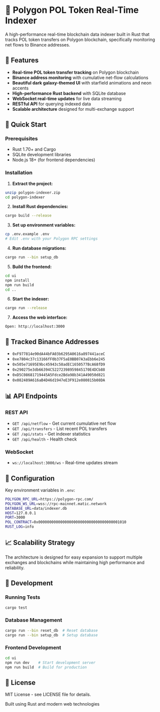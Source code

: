 # 🌌 Polygon POL Token Real-Time Indexer

A high-performance real-time blockchain data indexer built in Rust that tracks POL token transfers on Polygon blockchain, specifically monitoring net flows to Binance addresses.

## 🌟 Features

- **Real-time POL token transfer tracking** on Polygon blockchain
- **Binance address monitoring** with cumulative net-flow calculations
- **Beautiful dark galaxy-themed UI** with starfield animations and neon accents
- **High-performance Rust backend** with SQLite database
- **WebSocket real-time updates** for live data streaming
- **RESTful API** for querying indexed data
- **Scalable architecture** designed for multi-exchange support

## 🚀 Quick Start

### Prerequisites

- Rust 1.70+ and Cargo
- SQLite development libraries
- Node.js 18+ (for frontend dependencies)

### Installation

1. **Extract the project:**
```bash
unzip polygon-indexer.zip
cd polygon-indexer
```

2. **Install Rust dependencies:**
```bash
cargo build --release
```

3. **Set up environment variables:**
```bash
cp .env.example .env
# Edit .env with your Polygon RPC settings
```

4. **Run database migrations:**
```bash
cargo run --bin setup_db
```

5. **Build the frontend:**
```bash
cd ui
npm install
npm run build
cd ..
```

6. **Start the indexer:**
```bash
cargo run --release
```

7. **Access the web interface:**
```
Open: http://localhost:3000
```

## 🎯 Tracked Binance Addresses

- `0xF977814e90dA44bFA03b6295A0616a897441aceC`
- `0xe7804c37c13166fF0b37F5aE0BB07A3aEbb6e245`
- `0x505e71695E9bc45943c58adEC1650577BcA68fD9`
- `0x290275e3db66394C52272398959845170E4DCb88`
- `0xD5C08681719445A5Fdce2Bda98b341A49050d821`
- `0x082489A616aB4D46d1947eE3F912e080815b08DA`

## 📊 API Endpoints

### REST API
- `GET /api/netflow` - Get current cumulative net flow
- `GET /api/transfers` - List recent POL transfers  
- `GET /api/stats` - Get indexer statistics
- `GET /api/health` - Health check

### WebSocket
- `ws://localhost:3000/ws` - Real-time updates stream

## 🔧 Configuration

Key environment variables in `.env`:

```bash
POLYGON_RPC_URL=https://polygon-rpc.com/
POLYGON_WS_URL=wss://rpc-mainnet.matic.network
DATABASE_URL=data/indexer.db
HOST=127.0.0.1
PORT=3000
POL_CONTRACT=0x0000000000000000000000000000000000001010
RUST_LOG=info
```

## 📈 Scalability Strategy

The architecture is designed for easy expansion to support multiple exchanges and blockchains while maintaining high performance and reliability.

## 🧪 Development

### Running Tests
```bash
cargo test
```

### Database Management
```bash
cargo run --bin reset_db  # Reset database
cargo run --bin setup_db  # Setup database
```

### Frontend Development
```bash
cd ui
npm run dev    # Start development server
npm run build  # Build for production
```

## 📝 License

MIT License - see LICENSE file for details.

Built using Rust and modern web technologies
